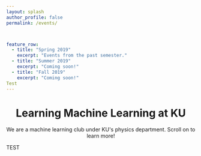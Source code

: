 ```yaml
---
layout: splash
author_profile: false
permalink: /events/



feature_row:
  - title: "Spring 2019"
    excerpt: "Events from the past semester."
  - title: "Summer 2019"
    excerpt: "Coming soon!"
  - title: "Fall 2019"
    excerpt: "Coming soon!"
Test
---
```

<center>
  <h1>Learning Machine Learning at KU</h1>
  We are a machine learning club under KU's physics department. Scroll on to learn more!
</center>

TEST